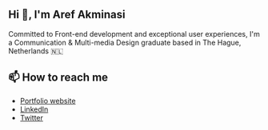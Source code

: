 ## Hi 👋, I'm Aref Akminasi 
Committed to Front-end development and exceptional user experiences, I'm a Communication & Multi-media Design graduate based in The Hague, Netherlands 🇳🇱
  <!-- - 👀 I’m interested in ... -->
  <!-- - 🌱 I’m currently learning ... -->
  <!--💞️ I’m looking to collaborate on ... -->
## 📫 How to reach me 
- [Portfolio website](https://arefakminasi.com)
- [LinkedIn](https://www.linkedin.com/in/aref-akminasi-91412b207/)
- [Twitter](https://twitter.com/aref_akminasi)
